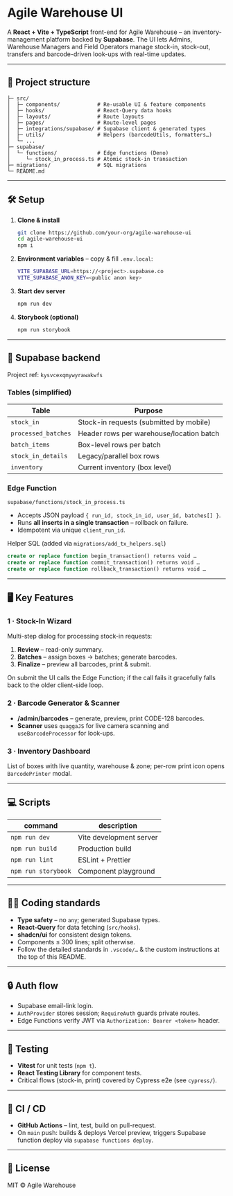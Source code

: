 # Agile Warehouse UI

A **React + Vite + TypeScript** front-end for Agile Warehouse – an inventory-management platform backed by **Supabase**.  The UI lets Admins, Warehouse Managers and Field Operators manage stock-in, stock-out, transfers and barcode-driven look-ups with real-time updates.

---
## 📂 Project structure
```
├─ src/
│  ├─ components/            # Re-usable UI & feature components
│  ├─ hooks/                 # React-Query data hooks
│  ├─ layouts/               # Route layouts
│  ├─ pages/                 # Route-level pages
│  ├─ integrations/supabase/ # Supabase client & generated types
│  ├─ utils/                 # Helpers (barcodeUtils, formatters…)
│  └─ ...
├─ supabase/
│  └─ functions/             # Edge functions (Deno)
│     └─ stock_in_process.ts # Atomic stock-in transaction
├─ migrations/               # SQL migrations
└─ README.md
```

---
## 🛠️ Setup
1. **Clone & install**
   ```bash
   git clone https://github.com/your-org/agile-warehouse-ui
   cd agile-warehouse-ui
   npm i
   ```
2. **Environment variables** – copy & fill `.env.local`:
   ```bash
   VITE_SUPABASE_URL=https://<project>.supabase.co
   VITE_SUPABASE_ANON_KEY=<public anon key>
   ```
3. **Start dev server**
   ```bash
   npm run dev
   ```
4. **Storybook (optional)**
   ```bash
   npm run storybook
   ```

---
## 🔌 Supabase backend
Project ref: `kysvcexqmywyrawakwfs`

### Tables (simplified)
| Table              | Purpose                                   |
|--------------------|-------------------------------------------|
| `stock_in`         | Stock-in requests (submitted by mobile)   |
| `processed_batches`| Header rows per warehouse/location batch  |
| `batch_items`      | Box-level rows per batch                  |
| `stock_in_details` | Legacy/parallel box rows                  |
| `inventory`        | Current inventory (box level)             |

### Edge Function
`supabase/functions/stock_in_process.ts`
* Accepts JSON payload `{ run_id, stock_in_id, user_id, batches[] }`.
* Runs **all inserts in a single transaction** – rollback on failure.
* Idempotent via unique `client_run_id`.

Helper SQL (added via `migrations/add_tx_helpers.sql`)
```sql
create or replace function begin_transaction() returns void …
create or replace function commit_transaction() returns void …
create or replace function rollback_transaction() returns void …
```

---
## 🖥️ Key Features
### 1 · Stock-In Wizard
Multi-step dialog for processing stock-in requests:
1. **Review** – read-only summary.
2. **Batches** – assign boxes → batches; generate barcodes.
3. **Finalize** – preview all barcodes, print & submit.

On submit the UI calls the Edge Function; if the call fails it gracefully falls back to the older client-side loop.

### 2 · Barcode Generator & Scanner
* **/admin/barcodes** – generate, preview, print CODE-128 barcodes.
* **Scanner** uses `quaggaJS` for live camera scanning and `useBarcodeProcessor` for look-ups.

### 3 · Inventory Dashboard
List of boxes with live quantity, warehouse & zone; per-row print icon opens `BarcodePrinter` modal.

---
## 💻 Scripts
| command            | description                 |
|--------------------|-----------------------------|
| `npm run dev`      | Vite development server     |
| `npm run build`    | Production build            |
| `npm run lint`     | ESLint + Prettier           |
| `npm run storybook`| Component playground        |

---
## 🧑‍💻 Coding standards
* **Type safety** – no `any`; generated Supabase types.
* **React-Query** for data fetching (`src/hooks`).
* **shadcn/ui** for consistent design tokens.
* Components ≤ 300 lines; split otherwise.
* Follow the detailed standards in `.vscode/…` & the custom instructions at the top of this README.

---
## 🔒 Auth flow
* Supabase email-link login.
* `AuthProvider` stores session; `RequireAuth` guards private routes.
* Edge Functions verify JWT via `Authorization: Bearer <token>` header.

---
## 🧪 Testing
* **Vitest** for unit tests (`npm t`).
* **React Testing Library** for component tests.
* Critical flows (stock-in, print) covered by Cypress e2e (see `cypress/`).

---
## 🚀 CI / CD
* **GitHub Actions** – lint, test, build on pull-request.
* On `main` push: builds & deploys Vercel preview, triggers Supabase function deploy via `supabase functions deploy`.

---
## 📜 License
MIT © Agile Warehouse
